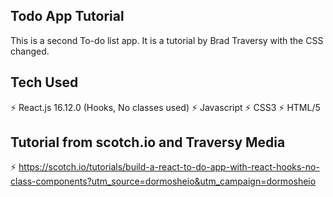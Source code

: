 ## Todo App Tutorial

This is a second To-do list app. It is a tutorial by Brad Traversy with the CSS changed.

## Tech Used

⚡️ React.js 16.12.0 (Hooks, No classes used)
⚡️ Javascript
⚡️ CSS3
⚡️ HTML/5

## Tutorial from scotch.io and Traversy Media

⚡️ https://scotch.io/tutorials/build-a-react-to-do-app-with-react-hooks-no-class-components?utm_source=dormosheio&utm_campaign=dormosheio